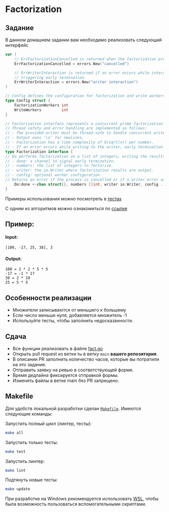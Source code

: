 # Factorization

## Задание
В данном домашнем задании вам необходимо реализовать следующий интерфейс

```go
var (
    // ErrFactorizationCancelled is returned when the factorization process is cancelled via the done channel.
    ErrFactorizationCancelled = errors.New("cancelled")

    // ErrWriterInteraction is returned if an error occurs while interacting with the writer
    // triggering early termination.
    ErrWriterInteraction = errors.New("writer interaction")
)

// Config defines the configuration for factorization and write workers.
type Config struct {
    FactorizationWorkers int
    WriteWorkers         int
}

// Factorization interface represents a concurrent prime factorization task with configurable workers.
// Thread safety and error handling are implemented as follows:
// - The provided writer must be thread-safe to handle concurrent writes from multiple workers.
// - Output uses '\n' for newlines.
// - Factorization has a time complexity of O(sqrt(n)) per number.
// - If an error occurs while writing to the writer, early termination is triggered across all workers.
type Factorization interface {
// Do performs factorization on a list of integers, writing the results to an io.Writer.
// - done: a channel to signal early termination.
// - numbers: the list of integers to factorize.
// - writer: the io.Writer where factorization results are output.
// - config: optional worker configuration.
// Returns an error if the process is cancelled or if a writer error occurs.
    Do(done <-chan struct{}, numbers []int, writer io.Writer, config ...Config) error
} 
```

Примеры использования можно посмотреть в [тестах](/internal/fact/fact_test.go)

С одним из алгоритмов можно ознакомиться по [ссылке](https://ru.wikipedia.org/wiki/Перебор_делителей)

## Пример:

#### Input:

`[100, -17, 25, 38], 3`

#### Output:
```text
100 = 2 * 2 * 5 * 5
-17 = -1 * 17
38 = 2 * 19
25 = 5 * 5
```

## Особенности реализации

- Множители записываются от меньшего к большему
- Если число меньше нуля, добавляется множитель -1
- Используйте тесты, чтобы заполнить недосказанности.

## Сдача

* Все функции реализовать в файле [fact.go](/internal/fact/fact.go)
* Открыть pull request из ветки `hw` в ветку `main` **вашего репозитория**.
* В описании PR заполнить количество часов, которые вы потратили на это задание.
* Отправить заявку на ревью в соответствующей форме.
* Время дедлайна фиксируется отправкой формы.
* Изменять файлы в ветке main без PR запрещено.

## Makefile

Для удобств локальной разработки сделан [`Makefile`](Makefile). Имеются следующие команды:

Запустить полный цикл (линтер, тесты):

```bash 
make all
```

Запустить только тесты:

```bash
make test
``` 

Запустить линтер:

```bash
make lint
```

Подтянуть новые тесты:

```bash
make update
```

При разработке на Windows рекомендуется использовать [WSL](https://learn.microsoft.com/en-us/windows/wsl/install), чтобы
была возможность пользоваться вспомогательными скриптами.
